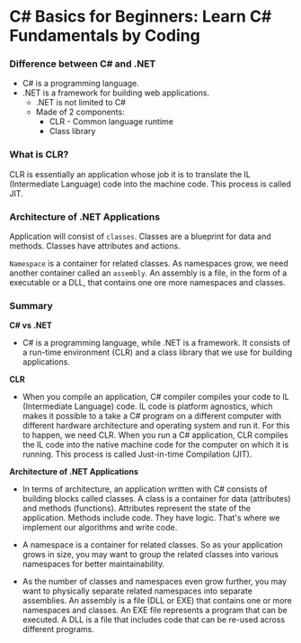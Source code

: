 # C# Basics for Beginners: Learn C# Fundamentals by Coding


### **Difference between C# and .NET**
* C# is a programming language.
* .NET is a framework for building web applications.
    * .NET is not limited to C#
    * Made of 2 components:
        * CLR - Common language runtime
        * Class library

### **What is CLR?**

CLR is essentially an application whose job it is to translate the IL (Intermediate Language) code into the machine code. This process is called JIT.

### **Architecture of .NET Applications**

Application will consist of `classes`. Classes are a blueprint for data and methods. Classes have attributes and actions.

`Namespace` is a container for related classes. As namespaces grow, we need another container called an `assembly`. An assembly is a file, in the form of a executable or a DLL, that contains one ore more namespaces and classes.

### **Summary**

**C# vs .NET**
* C# is a programming language, while .NET is a framework. It consists of a run-time environment (CLR) and a class library that we use for building applications.

**CLR** 
* When you compile an application, C# compiler compiles your code to IL (Intermediate Language) code. IL code is platform agnostics, which makes it possible to a take a C# program on a different computer with different hardware architecture and operating system and run it. For this to happen, we need CLR. When you run a C# application, CLR compiles the IL code into the native machine code for the computer on which it is running. This process is called Just-in-time Compilation (JIT).

**Architecture of .NET Applications**
* In terms of architecture, an application written with C# consists of building blocks called classes. A class is a container for data (attributes) and methods (functions). Attributes represent the state of the application. Methods include code. They have logic. That's where we implement our algorithms and write code.

* A namespace is a container for related classes. So as your application grows in size, you may want to group the related classes into various namespaces for better maintainability.

* As the number of classes and namespaces even grow further, you may want to physically separate related namespaces into separate assemblies. An assembly is a file (DLL or EXE) that contains one or more namespaces and classes. An EXE file represents a program that can be executed. A DLL is a file that includes code that can be re-used across different programs.

